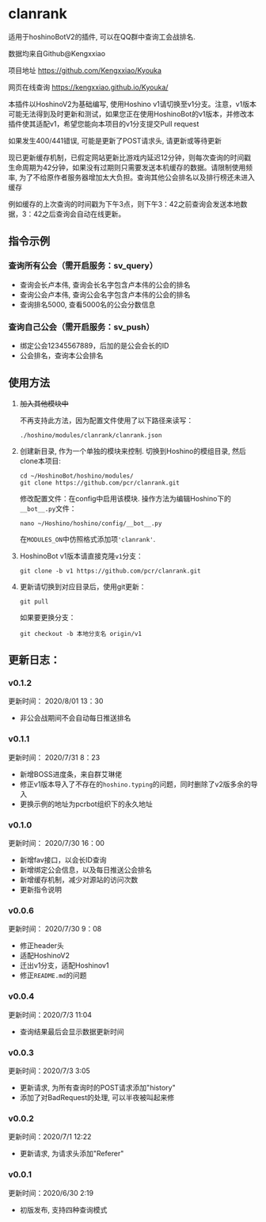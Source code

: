 # clanrank
 适用于hoshinoBotV2的插件, 可以在QQ群中查询工会战排名. 

数据均来自Github@Kengxxiao

项目地址 https://github.com/Kengxxiao/Kyouka

网页在线查询 https://kengxxiao.github.io/Kyouka/

本插件以HoshinoV2为基础编写, 使用Hoshino v1请切换至v1分支。注意，v1版本可能无法得到及时更新和测试，如果您正在使用HoshinoBot的v1版本，并修改本插件使其适配v1，希望您能向本项目的v1分支提交Pull request

如果发生400/441错误, 可能是更新了POST请求头, 请更新或等待更新



现已更新缓存机制，已假定网站更新比游戏内延迟12分钟，则每次查询的时间戳生命周期为42分钟，如果没有过期则只需要发送本机缓存的数据。请限制使用频率, 为了不给原作者服务器增加太大负担。查询其他公会排名以及排行榜还未进入缓存

例如缓存的上次查询的时间戳为下午3点，则下午3：42之前查询会发送本地数据，3：42之后查询会自动在线更新。
## 指令示例
### 查询所有公会（需开启服务：sv_query）
* 查询会长卢本伟, 查询会长名字包含卢本伟的公会的排名
* 查询公会卢本伟, 查询公会名字包含卢本伟的公会的排名
* 查询排名5000, 查看5000名的公会分数信息
### 查询自己公会（需开启服务：sv_push）
* 绑定公会12345567889，后加的是公会会长的ID
* 公会排名，查询本公会排名
## 使用方法
1. ~~加入其他模块中~~
    
    不再支持此方法，因为配置文件使用了以下路径来读写：
    ```
    ./hoshino/modules/clanrank/clanrank.json
    ```
2. 创建新目录, 作为一个单独的模块来控制. 切换到Hoshino的模组目录, 然后clone本项目:
    ```
    cd ~/HoshinoBot/hoshino/modules/
    git clone https://github.com/pcr/clanrank.git
    ```
    修改配置文件：在config中启用该模块. 操作方法为编辑Hoshino下的`__bot__.py`文件：
    ```
    nano ~/Hoshino/hoshino/config/__bot__.py
    ```
    在`MODULES_ON`中仿照格式添加项`'clanrank'`. 
3. HoshinoBot v1版本请直接克隆`v1`分支：
   ```
   git clone -b v1 https://github.com/pcr/clanrank.git
   ```
4. 更新请切换到对应目录后，使用git更新：
   ```
   git pull
   ```
   如果要更换分支：
   ```
   git checkout -b 本地分支名 origin/v1
   ```
## 更新日志：

### v0.1.2
更新时间： 2020/8/01 13：30
* 非公会战期间不会自动每日推送排名
  
### v0.1.1
更新时间： 2020/7/31 8：23
* 新增BOSS进度条，来自群艾琳佬
* 修正v1版本导入了不存在的`hoshino.typing`的问题，同时删除了v2版多余的导入
* 更换示例的地址为pcrbot组织下的永久地址

### v0.1.0
更新时间： 2020/7/30 16：00
* 新增fav接口，以会长ID查询
* 新增绑定公会信息，以及每日推送公会排名
* 新增缓存机制，减少对源站的访问次数
* 更新指令说明

### v0.0.6
更新时间： 2020/7/30 9：08
* 修正header头
* 适配HoshinoV2
* 迁出v1分支，适配Hoshinov1
* 修正`README.md`的问题
  
### v0.0.4
更新时间：2020/7/3 11:04
* 查询结果最后会显示数据更新时间

### v0.0.3
更新时间：2020/7/3 3:05
* 更新请求, 为所有查询时的POST请求添加"history"
* 添加了对BadRequest的处理, 可以半夜被叫起来修

### v0.0.2
更新时间：2020/7/1 12:22
* 更新请求, 为请求头添加"Referer"

### v0.0.1
更新时间：2020/6/30 2:19
* 初版发布, 支持四种查询模式

